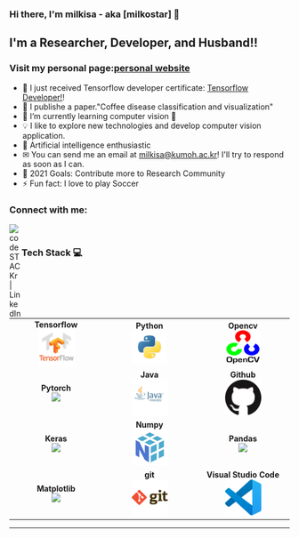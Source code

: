 ### Hi there, I'm milkisa - aka [milkostar] 👋

## I'm a Researcher, Developer, and Husband!!
### Visit my personal page:[personal website] 




- 🔭 I just received Tensorflow developer certificate: [Tensorflow Developer!][course]!
- 🔭 I publishe a paper."Coffee disease classification and visualization"
- 🌱 I’m currently learning computer vision 🤣
- 💡  I like to explore new technologies and develop computer vision application.
- 👯 Artificial intelligence enthusiastic
- ✉  You can send me an email at milkisa@kumoh.ac.kr! I'll try to respond as soon as I can.
- 🥅 2021 Goals: Contribute more to Research Community
- ⚡ Fun fact: I love to play Soccer

### Connect with me:

[<img align="left" alt="codeSTACKr | LinkedIn" width="22px" src="https://cdn.jsdelivr.net/npm/simple-icons@v3/icons/linkedin.svg" />][linkedin]



<br />

### Tech Stack :computer:

<br>
<table>
<tbody>
 <tr>
<td align="center" width="20%">
<span><b><center>Tensorflow</center></b></span> 
<img height=65px src="https://raw.githubusercontent.com/github/explore/80688e429a7d4ef2fca1e82350fe8e3517d3494d/topics/tensorflow/tensorflow.png" > 
</td>

<td align="center" width="20%">
<span><b><center>Python</center></b></span> 
<img height=60px src="https://raw.githubusercontent.com/github/explore/80688e429a7d4ef2fca1e82350fe8e3517d3494d/topics/python/python.png" > 
</td>

<td align="center" width="20%">
<span><b><center>Opencv</center></b></span> 
<img height=60px src="https://raw.githubusercontent.com/github/explore/80688e429a7d4ef2fca1e82350fe8e3517d3494d/topics/opencv/opencv.png"> 
</td>
</tr>

<tr>
<td align="center" width="20%">
<span><b><center>Pytorch</center></b></span> 
<img height=65px src="https://raw.githubusercontent.com/valohai/ml-logos/master/pytorch.svg"> 
</td>

<td align="center" width="20%">
<span><b><center>Java</center></b></span> 
<img height=65px src="https://raw.githubusercontent.com/github/explore/80688e429a7d4ef2fca1e82350fe8e3517d3494d/topics/java/java.png"> 
</td>

<td align="center" width="20%">
<span><b><center>Github</center></b></span> 
<img height=65px src="https://raw.githubusercontent.com/github/explore/78df643247d429f6cc873026c0622819ad797942/topics/github/github.png"> 
</td>
</tr>

<tr>
<td align="center" width="20%">
<span><b><center>Keras</center></b></span> 
<img height=65px src="https://raw.githubusercontent.com/valohai/ml-logos/master/keras.svg"> 
</td>

<td align="center" width="20%">
<span><b><center>Numpy</center></b></span> 
<img height=65px src="https://raw.githubusercontent.com/valohai/ml-logos/master/numpy.svg" > 
</td>



<td align="center" width="20%">
<span><b><center>Pandas</center></b></span> 
<img height=65px src="https://raw.githubusercontent.com/valohai/ml-logos/master/pandas.svg" > 
</td>
</tr>

<tr>
<td align="center" width="20%">
<span><b><center>Matplotlib</center></b></span> 
<img height=65px src="https://raw.githubusercontent.com/valohai/ml-logos/master/matplotlib.svg"> 
</td>

<td align="center" width="20%">
<span><b><center>git</center></b></span> 
<img height=65px src="https://raw.githubusercontent.com/github/explore/80688e429a7d4ef2fca1e82350fe8e3517d3494d/topics/git/git.png" > 
</td>

<td align="center" width="20%">
<span><b><center>Visual Studio Code</center></b></span> 
<img height=65px src="https://raw.githubusercontent.com/github/explore/80688e429a7d4ef2fca1e82350fe8e3517d3494d/topics/visual-studio-code/visual-studio-code.png"> 
</td>

</tr>

</tbody>
</table>


---





[course]: https://developers.google.com/certification/directory/tensorflow

[instagram]: https://www.instagram.com/milkostarozil
[personal website]: https://milkisa.github.io/index.html
[linkedin]: https://www.linkedin.com/in/milkisa-tesfaye-694b441a6
[webdevplaylist]: https://www.youtube.com/playlist?list=PLkwxH9e_vrAJ0WbEsFA9W3I1W-g_BTsbt
[jsplaylist]: https://www.youtube.com/playlist?list=PLkwxH9e_vrALRJKu7wfXby3MKeflhTu6B
[cssplaylist]: https://www.youtube.com/playlist?list=PLkwxH9e_vrALSdvZuEh6gqQdmDoDIoqz4
[reactplaylist]: https://www.youtube.com/playlist?list=PLkwxH9e_vrAK4TdffpxKY3QGyHCpxFcQ0
